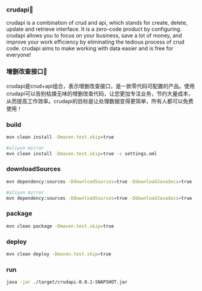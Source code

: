 ### crudapi👋
crudapi is a combination of crud and api, which stands for create, delete, update and retrieve interface. It is a zero-code product by configuring. crudapi allows you to focus on your business, save a lot of money, and improve your work efficiency by eliminating the tedious process of crud code. crudapi aims to make working with data easier and is free for everyone! 

### 增删改查接口👋
crudapi是crud+api组合，表示增删改查接口，是一款零代码可配置的产品。使用crudapi可以告别枯燥无味的增删改查代码，让您更加专注业务，节约大量成本，从而提高工作效率。crudapi的目标是让处理数据变得更简单，所有人都可以免费使用！

### build
```bash
mvn clean install -Dmaven.test.skip=true

#aliyun mirror
mvn clean install -Dmaven.test.skip=true -s settings.xml
```

### downloadSources
```bash
mvn dependency:sources -DdownloadSources=true -DdownloadJavadocs=true

#aliyun mirror
mvn dependency:sources -DdownloadSources=true -DdownloadJavadocs=true -s settings.xml
```

### package
```bash
mvn clean package -Dmaven.test.skip=true
```

### deploy
```bash
mvn clean deploy -Dmaven.test.skip=true
```

### run
```bash
java -jar ./target/crudapi-0.0.1-SNAPSHOT.jar
```
